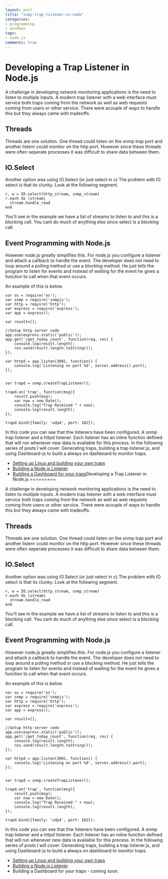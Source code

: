 ```yaml
---
layout: post
title: "snmp-trap-listener-in-node"
categories:
- programming
- windows
tags:
- node.js
comments: true
---
```

Developing a Trap Listener in Node.js
=========


A challenge in developing network monitoring applications is the need to listen to multiple inputs. A modern trap listener with a web interface must service both traps coming from the network as well as web requests coming from users or other service. There were acouple of ways to handle this but they always came with tradeoffs.

Threads
-------
Threads are one solution. One thread could listen on the snmp trap port and another listenr could monitor on the http port. However since these threads were often seperate processes it was difficult to share data between them.

IO.Select
---------
Another option was using IO.Select (or just select in c) The problem with IO select is that its clunky. Look at the following segment.




    r, w = IO.select(http_stream, snmp_stream)
    r.each do |stream|
      stream.handle_read
    end
    

You'll see in the example we have a list of streams to listen to and this is a blocking call.  You cant do much of anything else since select is a blocking call.  

Event Programming with Node.js
------------------------------

However node.js greatly simplifies this. For node.js you configure a listener and attach a callback to handle the event. The developer does not need to loop around a polling method or use a blocking method.  He just tells the program to listen for events and instead of waiting for the event he gives a function to call when that event occurs.

An example of this is below.


    var os = require('os');
    var snmp = require('snmpjs');
    var http = require('http');
    var express = require('express');
    var app = express();

    var result=[];

    //Setup http server code
    app.use(express.static('public'));
    app.get('/get_today_count', function(req, res) {
        console.log(result.length);
        res.send(result.length.toString());
    });

    var httpd = app.listen(3001, function() {
        console.log('Listening on port %d', server.address().port);
    });


    var trapd = snmp.createTrapListener();

    trapd.on('trap', function(msg){
        result.push(msg);
        var now = new Date();
        console.log("Trap Received " + now);
        console.log(result.length);
    });

    trapd.bind({family: 'udp4', port: 162});
    

In this code you can see that thw listeners have been configured.  A snmp trap listener and a httpd listener. Each listener has an inline function defined that will run whenever new data is available for this process.  In the following series of posts I will cover: Generating traps, building a trap listener.js, and using Dashboard-js to build a always on dashboard to monitor traps.

* [Setting up Linux and building your own traps](http://www.google.com)
* [Building a Node.js Listener](http://www.google.com)
* [Building a Dashboard for your traps](http://www.google.com)Developing a Trap Listener in Node.js
=========


A challenge in developing network monitoring applications is the need to listen to multiple inputs. A modern trap listener with a web interface must service both traps coming from the network as well as web requests coming from users or other service. There were acouple of ways to handle this but they always came with tradeoffs.

Threads
-------
Threads are one solution. One thread could listen on the snmp trap port and another listenr could monitor on the http port. However since these threads were often seperate processes it was difficult to share data between them.

IO.Select
---------
Another option was using IO.Select (or just select in c) The problem with IO select is that its clunky. Look at the following segment.




    r, w = IO.select(http_stream, snmp_stream)
    r.each do |stream|
      stream.handle_read
    end
    

You'll see in the example we have a list of streams to listen to and this is a blocking call.  You cant do much of anything else since select is a blocking call.  

Event Programming with Node.js
------------------------------

However node.js greatly simplifies this. For node.js you configure a listener and attach a callback to handle the event. The developer does not need to loop around a polling method or use a blocking method.  He just tells the program to listen for events and instead of waiting for the event he gives a function to call when that event occurs.

An example of this is below.


    var os = require('os');
    var snmp = require('snmpjs');
    var http = require('http');
    var express = require('express');
    var app = express();

    var result=[];

    //Setup http server code
    app.use(express.static('public'));
    app.get('/get_today_count', function(req, res) {
        console.log(result.length);
        res.send(result.length.toString());
    });

    var httpd = app.listen(3001, function() {
        console.log('Listening on port %d', server.address().port);
    });


    var trapd = snmp.createTrapListener();

    trapd.on('trap', function(msg){
        result.push(msg);
        var now = new Date();
        console.log("Trap Received " + now);
        console.log(result.length);
    });

    trapd.bind({family: 'udp4', port: 162});
    

In this code you can see that thw listeners have been configured.  A snmp trap listener and a httpd listener. Each listener has an inline function defined that will run whenever new data is available for this process.  In the following series of posts I will cover: Generating traps, building a trap listener.js, and using Dashboard-js to build a always on dashboard to monitor traps.

* [Setting up Linux and building your own traps](/2014/08/23/snmp-trap-listener-in-node2)
* [Building a Node.js Listener](/2014/08/23/snmp-trap-listener-in-node3)
* Building a Dashboard for your traps - coming soon.


